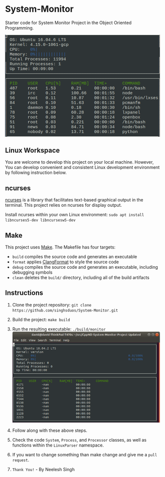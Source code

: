 # System-Monitor

Starter code for System Monitor Project in the Object Oriented Programming.


![System Monitor](images/monitor.png)

## Linux Workspace 

You are welcome to develop this project on your local machine. However, You can develop convenient and consistent Linux development environment by following instruction below.

## ncurses
[ncurses](https://www.gnu.org/software/ncurses/) is a library that facilitates text-based graphical output in the terminal. This project relies on ncurses for display output.

Install ncurses within your own Linux environment: `sudo apt install libncurses5-dev libncursesw5-dev`

## Make
This project uses [Make](https://www.gnu.org/software/make/). The Makefile has four targets:
* `build` compiles the source code and generates an executable
* `format` applies [ClangFormat](https://clang.llvm.org/docs/ClangFormat.html) to style the source code
* `debug` compiles the source code and generates an executable, including debugging symbols
* `clean` deletes the `build/` directory, including all of the build artifacts

## Instructions

1. Clone the project repository: `git clone https://github.com/singhsduos/System-Monitor.git`

2. Build the project: `make build`

3. Run the resulting executable: `./build/monitor`
![Starting System Monitor](images/starting_monitor.png)

4. Follow along with these above steps.

5. Check the code `System`, `Process`, and `Processor` classes, as well as functions within the `LinuxParser` namespace.

6. If you want to change something than make change and give me a `pull request`.

7. `Thank You!` - By Neelesh Singh

